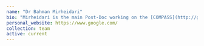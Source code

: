 ```yaml
---
name: "Dr Bahman Mirheidari"
bio: "Mirheidari is the main Post-Doc working on the [COMPASS](http://google.com) project which aims to further develop the cognitive assessment system he piloted in his phd for stroke survivors."
personal_website: https://www.google.com/
collection: team
active: current
---
```

